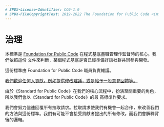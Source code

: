 ```yaml
---
# SPDX-License-Identifier: CC0-1.0
# SPDX-FileCopyrightText: 2019-2022 The Foundation for Public Code <info@publiccode.net>, https://standard.publiccode.net/AUTHORS
---
```


# 治理

本標準是 [Foundation for Public Code](https://publiccode.net/) 在程式基底盡職管理作監督時的核心。我們依照這份
文件來判斷，某個程式基底是否已經準備好讓社群共同參與開發。

這份標準由 Foundation for Public Code 職員負責維護。

[我們歡迎任何人貢獻，例如提供修改建議，或是給予一般意見回饋等。](/CONTRIBUTING.md)

由於《Standard for Public Code》在我們的核心流程中，扮演至關重要的角色，所以我們會以《Standard for Public Code》的最
高標準作要求。

我們會努力儘速回覆所有拉取請求。拉取請求使我們有機會一起合作，來改善我們的方法與這份標準。我們有可能不會接受貢獻者提出的所有修改，而我們會解釋背後的邏輯。
